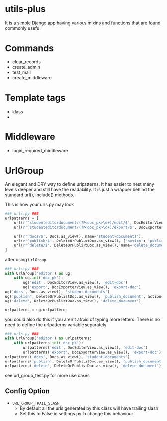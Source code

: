# utils-plus 
It is a simple Django app having various mixins and functions that are found commonly useful

# Commands
 - clear_records
 - create_admin
 - test_mail
 - create_middleware
    
# Template tags
 - klass
 - 
 
# Middleware
 - login_required_middleware

# UrlGroup

An elegant and DRY way to define urlpatterns. It has easier to nest many levels deeper and still have the readability.
It is just a wrapper behind the standard url(), include() methods.

This is how your urls.py may look
```python
### urls.py ###
urlpatterns = [
    url(r'^studenteditordocument/(?P<doc_pk>\d+)/edit/$', DocEditorView.as_view(), name='edit-student-doc'),
    url(r'^studenteditordocument/(?P<doc_pk>\d+)/export/$', DocExporterView.as_view(), name='export-editore-doc'),

    url(r'^docs/$', Docs.as_view(), name='student-documents'),
    url(r'^publish/$', DeleteOrPublistDoc.as_view(), {'action': 'publish'}, name="publish_document"),
    url(r'^delete/$', DeleteOrPublistDoc.as_view(), name='delete_document'),
]
```

after using `UrlGroup`
```python
### urls.py ###
with UrlGroup('editor') as ug:
    with ug.int('doc_pk'):
        ug('edit', DocEditorView.as_view(), 'edit-doc')
        ug('export', DocExporterView.as_view(), 'export-doc')
ug('docs', Docs.as_view(), 'student-documents')
ug('publish', DeleteOrPublistDoc.as_view(), 'publish_document', action='publish')
ug('delete', DeleteOrPublistDoc.as_view(), 'delete_document')

urlpatterns = ug.urlpatterns
```

you could also do this if you aren't afraid of typing more letters. There is no need to define the urlpatterns variable
separately
```python
### urls.py ###
with UrlGroup('editor') as urlpatterns:
    with urlpatterns.int('doc_pk'):
        urlpatterns('edit', DocEditorView.as_view(), 'edit-doc')
        urlpatterns('export', DocExporterView.as_view(), 'export-doc')
urlpatterns('docs', Docs.as_view(), 'student-documents')
urlpatterns('publish', DeleteOrPublistDoc.as_view(), 'publish_document', action='publish')
urlpatterns('delete', DeleteOrPublistDoc.as_view(), 'delete_document')
```

see url_group_test.py for more use cases

## Config Option
 - `URL_GROUP_TRAIL_SLASH` 
    - By default all the urls generated by this class will have trailing slash
    - Set this to False in settings.py to change this behaviour
    